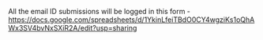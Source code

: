 All the email ID submissions will be logged in this form -
https://docs.google.com/spreadsheets/d/1YkinLfeiTBdO0CY4wgziKs1oQhAWx3SV4bvNxSXiR2A/edit?usp=sharing